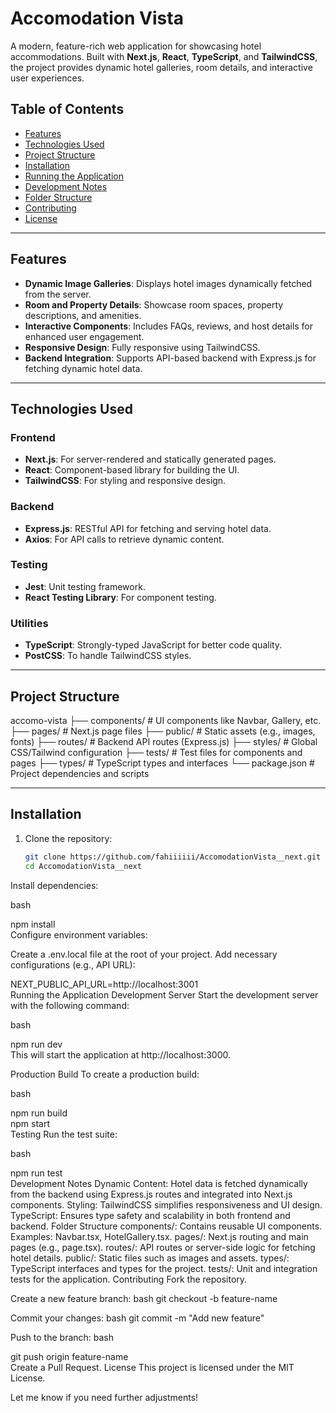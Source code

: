 # Accomodation Vista  

A modern, feature-rich web application for showcasing hotel accommodations. Built with **Next.js**, **React**, **TypeScript**, and **TailwindCSS**, the project provides dynamic hotel galleries, room details, and interactive user experiences.  

## Table of Contents  

- [Features](#features)  
- [Technologies Used](#technologies-used)  
- [Project Structure](#project-structure)  
- [Installation](#installation)  
- [Running the Application](#running-the-application)  
- [Development Notes](#development-notes)  
- [Folder Structure](#folder-structure)  
- [Contributing](#contributing)  
- [License](#license)  

---

## Features  

- **Dynamic Image Galleries**: Displays hotel images dynamically fetched from the server.  
- **Room and Property Details**: Showcase room spaces, property descriptions, and amenities.  
- **Interactive Components**: Includes FAQs, reviews, and host details for enhanced user engagement.  
- **Responsive Design**: Fully responsive using TailwindCSS.  
- **Backend Integration**: Supports API-based backend with Express.js for fetching dynamic hotel data.  

---

## Technologies Used  

### Frontend  
- **Next.js**: For server-rendered and statically generated pages.  
- **React**: Component-based library for building the UI.  
- **TailwindCSS**: For styling and responsive design.  

### Backend  
- **Express.js**: RESTful API for fetching and serving hotel data.  
- **Axios**: For API calls to retrieve dynamic content.  

### Testing  
- **Jest**: Unit testing framework.  
- **React Testing Library**: For component testing.  

### Utilities  
- **TypeScript**: Strongly-typed JavaScript for better code quality.  
- **PostCSS**: To handle TailwindCSS styles.  

---

## Project Structure  

accomo-vista
├── components/ # UI components like Navbar, Gallery, etc.
├── pages/ # Next.js page files
├── public/ # Static assets (e.g., images, fonts)
├── routes/ # Backend API routes (Express.js)
├── styles/ # Global CSS/Tailwind configuration
├── tests/ # Test files for components and pages
├── types/ # TypeScript types and interfaces
└── package.json # Project dependencies and scripts


---

## Installation  

1. Clone the repository:  
   ```bash  
   git clone https://github.com/fahiiiiii/AccomodationVista__next.git  
   cd AccomodationVista__next  
Install dependencies:

bash

npm install  
Configure environment variables:

Create a .env.local file at the root of your project.
Add necessary configurations (e.g., API URL):

NEXT_PUBLIC_API_URL=http://localhost:3001  
Running the Application
Development Server
Start the development server with the following command:

bash

npm run dev  
This will start the application at http://localhost:3000.

Production Build
To create a production build:

bash

npm run build  
npm start  
Testing
Run the test suite:

bash

npm run test  
Development Notes
Dynamic Content: Hotel data is fetched dynamically from the backend using Express.js routes and integrated into Next.js components.
Styling: TailwindCSS simplifies responsiveness and UI design.
TypeScript: Ensures type safety and scalability in both frontend and backend.
Folder Structure
components/: Contains reusable UI components. Examples: Navbar.tsx, HotelGallery.tsx.
pages/: Next.js routing and main pages (e.g., page.tsx).
routes/: API routes or server-side logic for fetching hotel details.
public/: Static files such as images and assets.
types/: TypeScript interfaces and types for the project.
tests/: Unit and integration tests for the application.
Contributing
Fork the repository.

Create a new feature branch:
bash
git checkout -b feature-name

Commit your changes:
bash
git commit -m "Add new feature"  

Push to the branch:
bash

git push origin feature-name  
Create a Pull Request.
License
This project is licensed under the MIT License.




Let me know if you need further adjustments!
